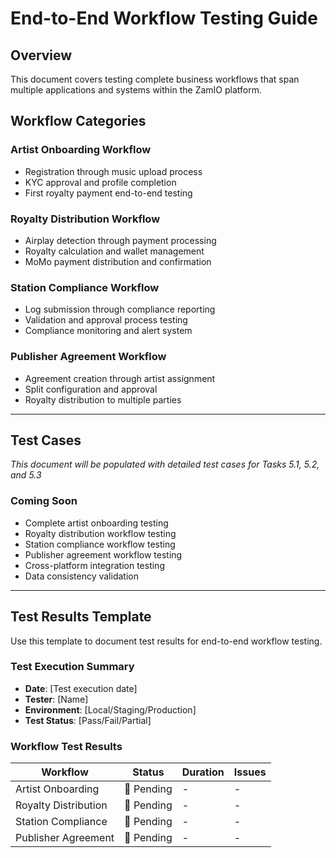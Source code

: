 # End-to-End Workflow Testing Guide

## Overview

This document covers testing complete business workflows that span multiple applications and systems within the ZamIO platform.

## Workflow Categories

### Artist Onboarding Workflow
- Registration through music upload process
- KYC approval and profile completion
- First royalty payment end-to-end testing

### Royalty Distribution Workflow
- Airplay detection through payment processing
- Royalty calculation and wallet management
- MoMo payment distribution and confirmation

### Station Compliance Workflow
- Log submission through compliance reporting
- Validation and approval process testing
- Compliance monitoring and alert system

### Publisher Agreement Workflow
- Agreement creation through artist assignment
- Split configuration and approval
- Royalty distribution to multiple parties

---

## Test Cases

*This document will be populated with detailed test cases for Tasks 5.1, 5.2, and 5.3*

### Coming Soon
- Complete artist onboarding testing
- Royalty distribution workflow testing
- Station compliance workflow testing
- Publisher agreement workflow testing
- Cross-platform integration testing
- Data consistency validation

---

## Test Results Template

Use this template to document test results for end-to-end workflow testing.

### Test Execution Summary
- **Date**: [Test execution date]
- **Tester**: [Name]
- **Environment**: [Local/Staging/Production]
- **Test Status**: [Pass/Fail/Partial]

### Workflow Test Results
| Workflow | Status | Duration | Issues |
|----------|--------|----------|--------|
| Artist Onboarding | 🔄 Pending | - | - |
| Royalty Distribution | 🔄 Pending | - | - |
| Station Compliance | 🔄 Pending | - | - |
| Publisher Agreement | 🔄 Pending | - | - |